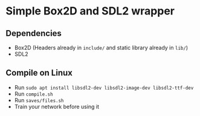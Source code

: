 # Simple Box2D and SDL2 wrapper

## Dependencies
* Box2D (Headers already in `include/` and static library already in `lib/`)
* SDL2

## Compile on Linux
* Run `sudo apt install libsdl2-dev libsdl2-image-dev libsdl2-ttf-dev`
* Run `compile.sh`
* Run `saves/files.sh`
* Train your network before using it
